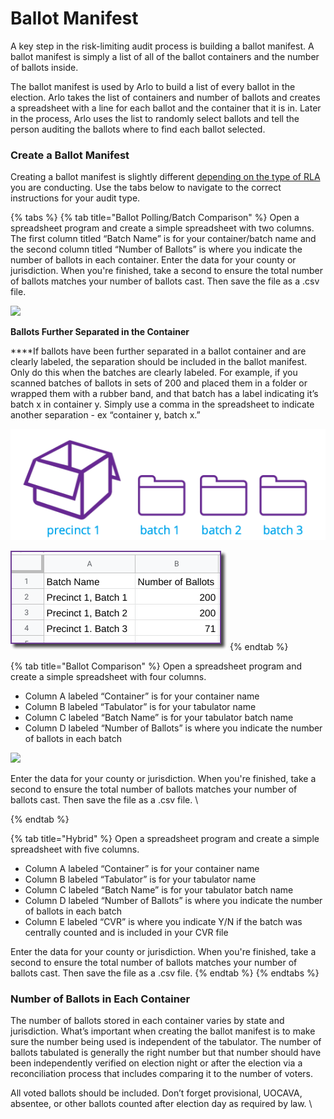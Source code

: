 # Ballot Manifest

A key step in the risk-limiting audit process is building a ballot manifest. A ballot manifest is simply a list of all of the ballot containers and the number of ballots inside.

The ballot manifest is used by Arlo to build a list of every ballot in the election. Arlo takes the list of containers and number of ballots and creates a spreadsheet with a line for each ballot and the container that it is in. Later in the process, Arlo uses the list to randomly select ballots and tell the person auditing the ballots where to find each ballot selected.  &#x20;

### **Create a Ballot Manifest**&#x20;

Creating a ballot manifest is slightly different [depending on the type of RLA](../../audit-types.md) you are conducting.  Use the tabs below to navigate to the correct instructions for your audit type.

{% tabs %}
{% tab title="Ballot Polling/Batch Comparison" %}
Open a spreadsheet program and create a simple spreadsheet with two columns. The first column titled “Batch Name” is for your container/batch name and the second column titled “Number of Ballots” is where you indicate the number of ballots in each container. Enter the data for your county or jurisdiction. When you're finished, take a second to ensure the total number of ballots matches your number of ballots cast.  Then save the file as a .csv file.

![](https://lh3.googleusercontent.com/X3J\_2kW5iuxOJ560YljIUhw40KPhto4m8JH6ceq7SFGbnqJFZCzj\_F2D5xA2oVWEduWIlnPQ1gsgXvhR9XIrGOegZOkNYsFZvkPDhROm7TlHIH84Ralrn18uf3w0jSDffkVm1UNf)

**Ballots Further Separated in the Container​**

**​**If ballots have been further separated in a ballot container and are clearly labeled, the separation should be included in the ballot manifest. Only do this when the batches are clearly labeled. For example, if you scanned batches of ballots in sets of 200 and placed them in a folder or wrapped them with a rubber band, and that batch has a label indicating it’s batch x in container y. Simply use a comma in the spreadsheet to indicate another separation - ex “container y, batch x.”

![](<../../.gitbook/assets/image (9).png>)

![](<../../.gitbook/assets/image (8).png>)
{% endtab %}

{% tab title="Ballot Comparison" %}
Open a spreadsheet program and create a simple spreadsheet with four columns.

* Column A labeled “Container” is for your container name&#x20;
* Column B labeled “Tabulator” is for your tabulator name
* Column C labeled “Batch Name” is for your tabulator batch name
* Column D labeled  “Number of Ballots” is where you indicate the number of ballots in each batch

![](https://lh4.googleusercontent.com/gS-5OoDFsSrKDpZehR-IAjIbhBgRCzZJaQ4r9dOsO4q8mvgFvH8d0YiBTlxJWelaknW8agRbo4j\_wncI7PVzqilDI8VZd3z5MwYjcaZTGX4jYDw3LpIi7--xbJr0u3v1DWALRfw5)

Enter the data for your county or jurisdiction. When you're finished, take a second to ensure the total number of ballots matches your number of ballots cast.  Then save the file as a .csv file. \

{% endtab %}

{% tab title="Hybrid" %}
Open a spreadsheet program and create a simple spreadsheet with five columns.

* Column A labeled “Container” is for your container name&#x20;
* Column B labeled “Tabulator” is for your tabulator name
* Column C labeled “Batch Name” is for your tabulator batch name
* Column D labeled  “Number of Ballots” is where you indicate the number of ballots in each batch
* Column E labeled “CVR” is where you indicate Y/N if the batch was centrally counted and is included in your CVR file

Enter the data for your county or jurisdiction. When you're finished, take a second to ensure the total number of ballots matches your number of ballots cast.  Then save the file as a .csv file.&#x20;
{% endtab %}
{% endtabs %}

### **Number of Ballots in Each Container​**

The number of ballots stored in each container varies by state and jurisdiction. What’s important when creating the ballot manifest is to make sure the number being used is independent of the tabulator. The number of ballots tabulated is generally the right number but that number should have been independently verified on election night or after the election via a reconciliation process that includes comparing it to the number of voters.​​

All voted ballots should be included. Don’t forget provisional, UOCAVA, absentee, or other ballots counted after election day as required by law. \
